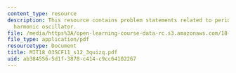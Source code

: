 ```yaml
---
content_type: resource
description: This resource contains problem statements related to period of the simple
  harmonic oscillator.
file: /media/https%3A/open-learning-course-data-rc.s3.amazonaws.com/18-03sc-differential-equations-fall-2011/ab3845565d1f3878c414c9cc64102267_MIT18_03SCF11_s12_3quizq.pdf
file_type: application/pdf
resourcetype: Document
title: MIT18_03SCF11_s12_3quizq.pdf
uid: ab384556-5d1f-3878-c414-c9cc64102267
---
```

